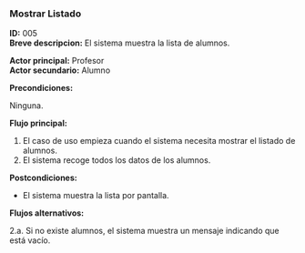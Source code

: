 
### Mostrar Listado  
**ID:** 005  
**Breve descripcion:** El sistema muestra la lista de alumnos.  
  
  **Actor principal:** Profesor  
  **Actor secundario:** Alumno
    
  **Precondiciones:**  
  
  Ninguna.  

**Flujo principal:**  
1. El caso de uso empieza cuando el sistema necesita mostrar el listado de alumnos.
2. El sistema recoge todos los datos de los alumnos.

**Postcondiciones:**
- El sistema muestra la lista por pantalla.

**Flujos alternativos:**  

2.a. Si no existe alumnos, el sistema muestra un mensaje indicando que está vacío.
